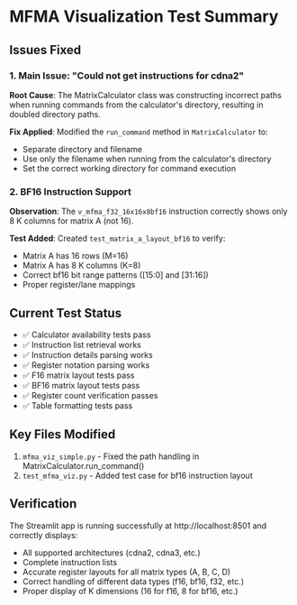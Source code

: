 # MFMA Visualization Test Summary

## Issues Fixed

### 1. Main Issue: "Could not get instructions for cdna2"
**Root Cause**: The MatrixCalculator class was constructing incorrect paths when running commands from the calculator's directory, resulting in doubled directory paths.

**Fix Applied**: Modified the `run_command` method in `MatrixCalculator` to:
- Separate directory and filename
- Use only the filename when running from the calculator's directory
- Set the correct working directory for command execution

### 2. BF16 Instruction Support
**Observation**: The `v_mfma_f32_16x16x8bf16` instruction correctly shows only 8 K columns for matrix A (not 16).

**Test Added**: Created `test_matrix_a_layout_bf16` to verify:
- Matrix A has 16 rows (M=16) 
- Matrix A has 8 K columns (K=8)
- Correct bf16 bit range patterns ([15:0] and [31:16])
- Proper register/lane mappings

## Current Test Status
- ✅ Calculator availability tests pass
- ✅ Instruction list retrieval works
- ✅ Instruction details parsing works
- ✅ Register notation parsing works
- ✅ F16 matrix layout tests pass
- ✅ BF16 matrix layout tests pass
- ✅ Register count verification passes
- ✅ Table formatting tests pass

## Key Files Modified
1. `mfma_viz_simple.py` - Fixed the path handling in MatrixCalculator.run_command()
2. `test_mfma_viz.py` - Added test case for bf16 instruction layout

## Verification
The Streamlit app is running successfully at http://localhost:8501 and correctly displays:
- All supported architectures (cdna2, cdna3, etc.)
- Complete instruction lists
- Accurate register layouts for all matrix types (A, B, C, D)
- Correct handling of different data types (f16, bf16, f32, etc.)
- Proper display of K dimensions (16 for f16, 8 for bf16, etc.)
